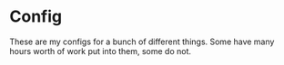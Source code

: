 # Config

These are my configs for a bunch of different things. Some have many hours worth of work put into them, some do not.

